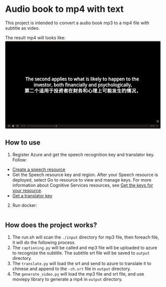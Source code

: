 # Audio book to mp4 with text
This project is intended to convert a audio book mp3 to a mp4 file with subtitle as video.

The result mp4 will looks like:
![screenshot](screenshot.jpg)

## How to use
1. Register Azure and get the speech recognition key and translator key. Follow:
  - [Create a speech resource](https://portal.azure.com/#create/Microsoft.CognitiveServicesSpeechServices)
  - Get the Speech resource key and region. After your Speech resource is deployed, select Go to resource to view and manage keys. For more information about Cognitive Services resources, see [Get the keys for your resource](https://learn.microsoft.com/en-us/azure/cognitive-services/cognitive-services-apis-create-account#get-the-keys-for-your-resource).
  - [Get a translator key](https://learn.microsoft.com/en-us/azure/cognitive-services/translator/quickstart-translator?tabs=csharp)
2. Run docker:
```

```

## How does the project works?
1. The run.sh will scan the `./input` directory for mp3 file, then foreach file, it will do the following process.
2. The `captioning.py` will be called and mp3 file will be uploaded to azure to recognize the subtitle. The subtitle srt file will be saved to `output` directory.
3. The `translate.py` will load the srt and send to azure to translate it to chinese and append to the `-ch.srt` file in `output` directory.
4. The `generate_video.py` will load the mp3 file and srt file, and use moviepy library to generate a mp4 in `output` directory.